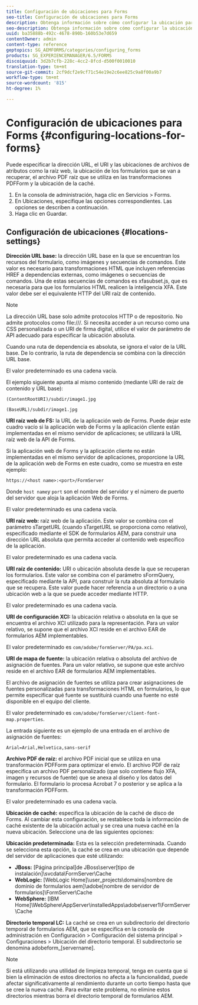```yaml
---
title: Configuración de ubicaciones para Forms
seo-title: Configuración de ubicaciones para Forms
description: Obtenga información sobre cómo configurar la ubicación para Forms.
seo-description: Obtenga información sobre cómo configurar la ubicación para Forms.
uuid: ba35888b-492c-4678-890b-160b53e7d659
contentOwner: admin
content-type: reference
geptopics: SG_AEMFORMS/categories/configuring_forms
products: SG_EXPERIENCEMANAGER/6.5/FORMS
discoiquuid: 3d2b7cfb-228c-4cc2-8fcd-d500f0010010
translation-type: tm+mt
source-git-commit: 2cf9dcf2e9cf71c54e19e2c6ee825c9a8f00a9b7
workflow-type: tm+mt
source-wordcount: '815'
ht-degree: 1%

---
```



# Configuración de ubicaciones para Forms {#configuring-locations-for-forms}

Puede especificar la dirección URL, el URI y las ubicaciones de archivos de atributos como la raíz web, la ubicación de los formularios que se van a recuperar, el archivo PDF raíz que se utiliza en las transformaciones PDFForm y la ubicación de la caché.

1. En la consola de administración, haga clic en Servicios > Forms.
1. En Ubicaciones, especifique las opciones correspondientes. Las opciones se describen a continuación.
1. Haga clic en Guardar.

## Configuración de ubicaciones {#locations-settings}

**Dirección URL base:** la dirección URL base en la que se encuentran los recursos del formulario, como imágenes y secuencias de comandos. Este valor es necesario para transformaciones HTML que incluyen referencias HREF a dependencias externas, como imágenes o secuencias de comandos. Una de estas secuencias de comandos es xfasubset.js, que es necesaria para que los formularios HTML realicen la inteligencia XFA. Este valor debe ser el equivalente HTTP del URI raíz de contenido.

>[!NOTE]
>
>La dirección URL base solo admite protocolos HTTP o de repositorio. No admite protocolos como file:///. Si necesita acceder a un recurso como una CSS personalizada o un URI de firma digital, utilice el valor de parámetro de API adecuado para especificar la ubicación absoluta.

Cuando una ruta de dependencia es absoluta, se ignora el valor de la URL base. De lo contrario, la ruta de dependencia se combina con la dirección URL base.

El valor predeterminado es una cadena vacía.

El ejemplo siguiente apunta al mismo contenido (mediante URI de raíz de contenido y URL base):

`(ContentRootURI)/subdir/image1.jpg`

`(BaseURL)/subdir/image1.jpg`

**URI raíz web de FS:** la URL de la aplicación web de Forms. Puede dejar este cuadro vacío si la aplicación web de Forms y la aplicación cliente están implementadas en el mismo servidor de aplicaciones; se utilizará la URL raíz web de la API de Forms.

Si la aplicación web de Forms y la aplicación cliente no están implementadas en el mismo servidor de aplicaciones, proporcione la URL de la aplicación web de Forms en este cuadro, como se muestra en este ejemplo:

`https://<host name>:<port>/FormServer`

Donde `host name`y `port` son el nombre del servidor y el número de puerto del servidor que aloja la aplicación Web de Forms.

El valor predeterminado es una cadena vacía.

**URI raíz web:** raíz web de la aplicación. Este valor se combina con el parámetro sTargetURL (cuando sTargetURL se proporciona como relativo), especificado mediante el SDK de formularios AEM, para construir una dirección URL absoluta que permita acceder al contenido web específico de la aplicación.

El valor predeterminado es una cadena vacía.

**URI raíz de contenido:** URI o ubicación absoluta desde la que se recuperan los formularios. Este valor se combina con el parámetro sFormQuery, especificado mediante la API, para construir la ruta absoluta al formulario que se recupera. Este valor puede hacer referencia a un directorio o a una ubicación web a la que se puede acceder mediante HTTP.

El valor predeterminado es una cadena vacía.

**URI de configuración XCI:** la ubicación relativa o absoluta en la que se encuentra el archivo XCI utilizado para la representación. Para un valor relativo, se supone que el archivo XCI reside en el archivo EAR de formularios AEM implementables.

El valor predeterminado es `com/adobe/formServer/PA/pa.xci`.

**URI de mapa de fuente:** la ubicación relativa o absoluta del archivo de asignación de fuentes. Para un valor relativo, se supone que este archivo reside en el archivo EAR de formularios AEM implementables.

El archivo de asignación de fuentes se utiliza para crear asignaciones de fuentes personalizadas para transformaciones HTML en formularios, lo que permite especificar qué fuente se sustituirá cuando una fuente no esté disponible en el equipo del cliente.

El valor predeterminado es `com/adobe/formServer/client-font-map.properties`.

La entrada siguiente es un ejemplo de una entrada en el archivo de asignación de fuentes:

`Arial=Arial,Helvetica,sans-serif`

**Archivo PDF de raíz:** el archivo PDF inicial que se utiliza en una transformación PDFForm para optimizar el envío. El archivo PDF de raíz especifica un archivo PDF personalizado (que solo contiene flujo XFA, imagen y recursos de fuente) que se anexa al diseño y los datos del formulario. El formulario lo procesa Acrobat 7 o posterior y se aplica a la transformación PDFForm.

El valor predeterminado es una cadena vacía.

**Ubicación de caché:** especifica la ubicación de la caché de disco de Forms. Al cambiar esta configuración, se restablece toda la información de caché existente de la ubicación actual y se crea una nueva caché en la nueva ubicación. Seleccione una de las siguientes opciones:

**Ubicación predeterminada:** Esta es la selección predeterminada. Cuando se selecciona esta opción, la caché se crea en una ubicación que depende del servidor de aplicaciones que esté utilizando:

* **JBoss:** [Página principal]de JBoss\server\[tipo de instalación]\svcdata\FormServer\Cache
* **WebLogic:** [WebLogic Home]\user_projects\domains\[nombre de dominio de formularios aem]\adobe\[nombre de servidor de formularios]\FormServer\Cache
* **WebSphere:** [IBM Home]\WebSphere\AppServer\installedApps\adobe\server1\FormServer\Cache

**Directorio temporal LC:** La caché se crea en un subdirectorio del directorio temporal de formularios AEM, que se especifica en la consola de administración en Configuración > Configuración del sistema principal > Configuraciones > Ubicación del directorio temporal. El subdirectorio se denomina adobeform_[servername].

>[!NOTE]
>
>Si está utilizando una utilidad de limpieza temporal, tenga en cuenta que si bien la eliminación de estos directorios no afecta a la funcionalidad, puede afectar significativamente al rendimiento durante un corto tiempo hasta que se cree la nueva caché. Para evitar este problema, no elimine estos directorios mientras borra el directorio temporal de formularios AEM.

